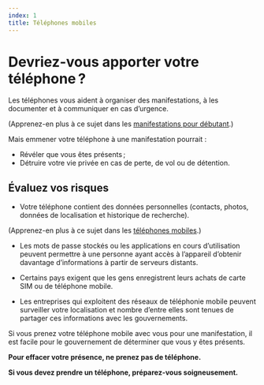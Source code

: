```yaml
---
index: 1
title: Téléphones mobiles
---
```

# Devriez-vous apporter votre téléphone ? 

Les téléphones vous aident à organiser des manifestations, à les documenter et à communiquer en cas d’urgence.

(Apprenez-en plus à ce sujet dans les [manifestations pour débutant](umbrella://work/protests/beginner).)

Mais emmener votre téléphone à une manifestation pourrait :

*   Révéler que vous êtes présents ;
*   Détruire votre vie privée en cas de perte, de vol ou de détention.

## Évaluez vos risques

*   Votre téléphone contient des données personnelles (contacts, photos, données de localisation et historique de recherche).

(Apprenez-en plus à ce sujet dans les [téléphones mobiles](umbrella://communications/mobile-phones/beginner).)

*   Les mots de passe stockés ou les applications en cours d’utilisation peuvent permettre à une personne ayant accès à l’appareil d’obtenir davantage d’informations à partir de serveurs distants.

*   Certains pays exigent que les gens enregistrent leurs achats de carte SIM ou de téléphone mobile.

*   Les entreprises qui exploitent des réseaux de téléphonie mobile peuvent surveiller votre localisation et nombre d’entre elles sont tenues de partager ces informations avec les gouvernements.

Si vous prenez votre téléphone mobile avec vous pour une manifestation, il est facile pour le gouvernement de déterminer que vous y êtes présents.

**Pour effacer votre présence, ne prenez pas de téléphone.**

**Si vous devez prendre un téléphone, préparez-vous soigneusement.**
